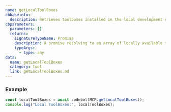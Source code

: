 ```yaml
---
name: getLocalToolBoxes
cbbaseinfo:
  description: Retrieves toolboxes installed in the local development environment.
cbparameters:
  parameters: []
  returns:
    signatureTypeName: Promise
    description: A promise resolving to an array of locally available toolbox configurations
    typeArgs:
      - type: any
data:
  name: getLocalToolBoxes
  category: tool
  link: getLocalToolBoxes.md
---
```

<CBBaseInfo/>
<CBParameters/>

### Example
```js
const localToolBoxes = await codeboltMCP.getLocalToolBoxes();
console.log("Local ToolBoxes:", localToolBoxes);